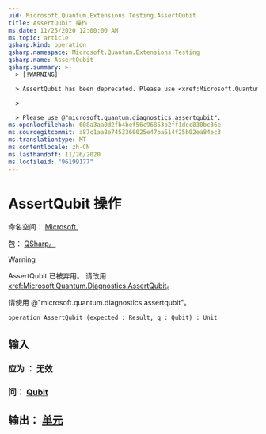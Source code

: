 ```yaml
---
uid: Microsoft.Quantum.Extensions.Testing.AssertQubit
title: AssertQubit 操作
ms.date: 11/25/2020 12:00:00 AM
ms.topic: article
qsharp.kind: operation
qsharp.namespace: Microsoft.Quantum.Extensions.Testing
qsharp.name: AssertQubit
qsharp.summary: >-
  > [!WARNING]

  > AssertQubit has been deprecated. Please use <xref:Microsoft.Quantum.Diagnostics.AssertQubit> instead.

  >

  > Please use @"microsoft.quantum.diagnostics.assertqubit".
ms.openlocfilehash: 608a3aa0d2fb4bef56c96853b2ff1dec830bc36e
ms.sourcegitcommit: a87c1aa8e7453360025e47ba614f25b02ea84ec3
ms.translationtype: MT
ms.contentlocale: zh-CN
ms.lasthandoff: 11/26/2020
ms.locfileid: "96199177"
---
```

# <a name="assertqubit-operation"></a>AssertQubit 操作

命名空间： [Microsoft.](xref:Microsoft.Quantum.Extensions.Testing)

包： [QSharp。](https://nuget.org/packages/Microsoft.Quantum.QSharp.Core)


> [!WARNING]
> AssertQubit 已被弃用。 请改用 <xref:Microsoft.Quantum.Diagnostics.AssertQubit>。
>
> 请使用 @"microsoft.quantum.diagnostics.assertqubit"。



```qsharp
operation AssertQubit (expected : Result, q : Qubit) : Unit
```


## <a name="input"></a>输入

### <a name="expected--__invalidresult__"></a>应为 __： <Result> 无效__




### <a name="q--qubit"></a>问： [Qubit](xref:microsoft.quantum.lang-ref.qubit)





## <a name="output--unit"></a>输出： [单元](xref:microsoft.quantum.lang-ref.unit)

